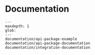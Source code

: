 # Documentation

```{toctree}
---
maxdepth: 1
glob:
---
documentation/api-package-example
documentation/api-package-documentation
documentation/integration-documentation
```
